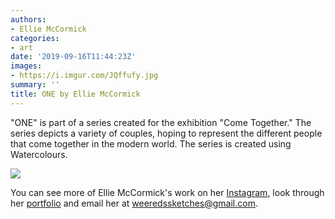 ```yaml
---
authors:
- Ellie McCormick
categories:
- art
date: '2019-09-16T11:44:23Z'
images:
- https://i.imgur.com/JQffufy.jpg
summary: ''
title: ONE by Ellie McCormick
---
```

"ONE" is part of a series created for the exhibition "Come Together." The series depicts a variety of couples, hoping to represent the different people that come together in the modern world. The series is created using Watercolours.

![](https://i.imgur.com/JQffufy.jpg "")

You can see more of Ellie McCormick's work on her [Instagram](@weeredssketches ""), look through her [portfolio](https://www.behance.net/weeredsske2ccd "") and email her at weeredssketches@gmail.com.